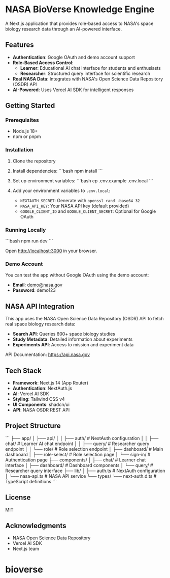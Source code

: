 # NASA BioVerse Knowledge Engine

A Next.js application that provides role-based access to NASA's space biology research data through an AI-powered interface.

## Features

- **Authentication**: Google OAuth and demo account support
- **Role-Based Access Control**: 
  - **Learner**: Educational AI chat interface for students and enthusiasts
  - **Researcher**: Structured query interface for scientific research
- **Real NASA Data**: Integrates with NASA's Open Science Data Repository (OSDR) API
- **AI-Powered**: Uses Vercel AI SDK for intelligent responses

## Getting Started

### Prerequisites

- Node.js 18+ 
- npm or pnpm

### Installation

1. Clone the repository
2. Install dependencies:
   \`\`\`bash
   npm install
   \`\`\`

3. Set up environment variables:
   \`\`\`bash
   cp .env.example .env.local
   \`\`\`

4. Add your environment variables to `.env.local`:
   - `NEXTAUTH_SECRET`: Generate with `openssl rand -base64 32`
   - `NASA_API_KEY`: Your NASA API key (default provided)
   - `GOOGLE_CLIENT_ID` and `GOOGLE_CLIENT_SECRET`: Optional for Google OAuth

### Running Locally

\`\`\`bash
npm run dev
\`\`\`

Open [http://localhost:3000](http://localhost:3000) in your browser.

### Demo Account

You can test the app without Google OAuth using the demo account:
- **Email**: demo@nasa.gov
- **Password**: demo123

## NASA API Integration

This app uses the NASA Open Science Data Repository (OSDR) API to fetch real space biology research data:

- **Search API**: Queries 600+ space biology studies
- **Study Metadata**: Detailed information about experiments
- **Experiments API**: Access to mission and experiment data

API Documentation: https://api.nasa.gov

## Tech Stack

- **Framework**: Next.js 14 (App Router)
- **Authentication**: NextAuth.js
- **AI**: Vercel AI SDK
- **Styling**: Tailwind CSS v4
- **UI Components**: shadcn/ui
- **API**: NASA OSDR REST API

## Project Structure

\`\`\`
├── app/
│   ├── api/
│   │   ├── auth/          # NextAuth configuration
│   │   ├── chat/          # Learner AI chat endpoint
│   │   ├── query/         # Researcher query endpoint
│   │   └── role/          # Role selection endpoint
│   ├── dashboard/         # Main dashboard
│   ├── role-select/       # Role selection page
│   └── sign-in/           # Authentication page
├── components/
│   ├── chat/              # Learner chat interface
│   ├── dashboard/         # Dashboard components
│   └── query/             # Researcher query interface
├── lib/
│   ├── auth.ts            # NextAuth configuration
│   └── nasa-api.ts        # NASA API service
└── types/
    └── next-auth.d.ts     # TypeScript definitions
\`\`\`

## License

MIT

## Acknowledgments

- NASA Open Science Data Repository
- Vercel AI SDK
- Next.js team
# bioverse
